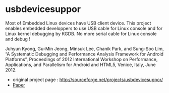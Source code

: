 # usbdevicesuppor
Most of Embedded Linux devices have USB client device. This project enables embedded developpers to use USB cable for Linux console and for Linux kernel debugging by KGDB. No more serial cable for Linux console and debug !

Juhyun Kyong, Gu-Min Jeong, Minsuk Lee, Chanik Park, and Sung-Soo Lim, “A Systematic Debugging and Performance Analysis Framework for Android Platforms”, Proceedings of 2012 International Workshop on Performance, Applications, and Parallelism for Android and HTML5, Venice, Italy, June 2012.

* original project page : http://sourceforge.net/projects/usbdevicesuppor/
* [Paper](PAPAH2012.pdf)

